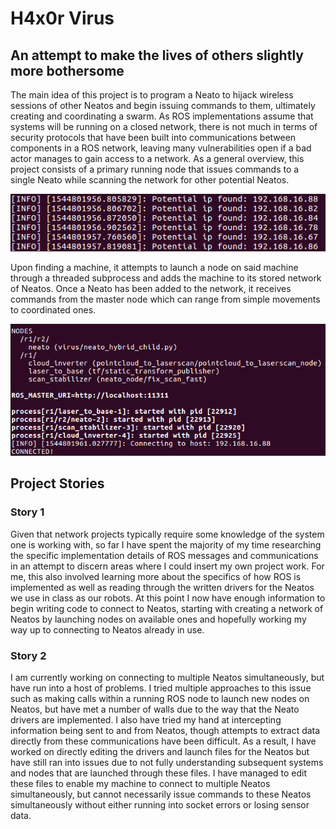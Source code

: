 # H4x0r Virus

## An attempt to make the lives of others slightly more bothersome

The main idea of this project is to program a Neato to hijack wireless sessions of other Neatos and begin issuing commands to them, ultimately creating and coordinating a swarm.  As ROS implementations assume that systems will be running on a closed network, there is not much in terms of security protocols that have been built into communications between components in a ROS network, leaving many vulnerabilities open if a bad actor manages to gain access to a network.  As a general overview, this project consists of a primary running node that issues commands to a single Neato while scanning the network for other potential Neatos.  

![potential ips found](potential_ip.png "Potential IPs Found")

Upon finding a machine, it attempts to launch a node on said machine through a threaded subprocess and adds the machine to its stored network of Neatos.  Once a Neato has been added to the network, it receives commands from the master node which can range from simple movements to coordinated ones.

![connected](connected.png "Connected Neato")

## Project Stories

### Story 1

Given that network projects typically require some knowledge of the system one is working with, so far I have spent the majority of my time researching the specific implementation details of ROS messages and communications in an attempt to discern areas where I could insert my own project work.  For me, this also involved learning more about the specifics of how ROS is implemented as well as reading through the written drivers for the Neatos we use in class as our robots.  At this point I now have enough information to begin writing code to connect to Neatos, starting with creating a network of Neatos by launching nodes on available ones and hopefully working my way up to connecting to Neatos already in use.

### Story 2

I am currently working on connecting to multiple Neatos simultaneously, but have run into a host of problems.  I tried multiple approaches to this issue such as making calls within a running ROS node to launch new nodes on Neatos, but have met a number of walls due to the way that the Neato drivers are implemented.  I also have tried my hand at intercepting information being sent to and from Neatos, though attempts to extract data directly from these communications have been difficult.  As a result, I have worked on directly editing the drivers and launch files for the Neatos but have still ran into issues due to not fully understanding subsequent systems and nodes that are launched through these files.  I have managed to edit these files to enable my machine to connect to multiple Neatos simultaneously, but cannot necessarily issue commands to these Neatos simultaneously without either running into socket errors or losing sensor data.


